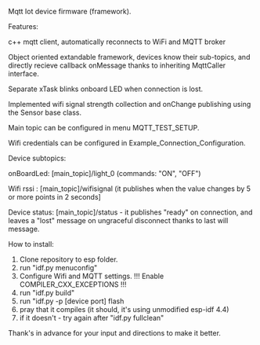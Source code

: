 Mqtt Iot device firmware (framework).

Features:

 с++ mqtt client, automatically reconnects to WiFi and MQTT broker
 
  Object oriented extandable framework, devices know their sub-topics, and directly recieve   	callback onMessage thanks to inheriting MqttCaller interface.
 
  Separate xTask blinks onboard LED when connection is lost.
 
  Implemented wifi signal strength collection and onChange publishing using the Sensor base class.

  Main topic can be configured in menu MQTT_TEST_SETUP.
 
  Wifi credentials can be configured in Example_Connection_Configuration.
 
  Device subtopics:
 
   onBoardLed: [main_topic]/light_0 (commands: "ON", "OFF")
   
   Wifi rssi : [main_topic]/wifisignal (it publishes when the value changes by 5 or more points in 2 seconds]
   
   Device status: [main_topic]/status - it publishes "ready" on connection, and leaves a "lost" message on ungraceful disconnect thanks to last will message.

How to install:
1. Clone repository to esp folder.
2. run  "idf.py menuconfig"
3. Configure Wifi and MQTT settings. !!! Enable COMPILER_CXX_EXCEPTIONS !!!
4. run "idf.py build"
5. run "idf.py -p [device port] flash
6. pray that it compiles (it should, it's using unmodified esp-idf 4.4)
7. if it doesn't - try again after "idf.py fullclean"

Thank's in advance for your input and directions to make it better.
